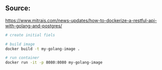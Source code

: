 ## Source:
https://www.mitrais.com/news-updates/how-to-dockerize-a-restful-api-with-golang-and-postgres/

```bash
# create initial fiels

# build image
docker build -t my-golang-image .

# run container
docker run -it -p 8080:8080 my-golang-image
```